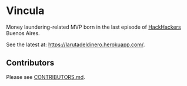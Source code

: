Vincula
=======

Money laundering-related MVP born in the last episode of [HackHackers](http://hackshackers.com/) Buenos Aires.

See the latest at: https://larutadeldinero.herokuapp.com/.

Contributors
------------

Please see [CONTRIBUTORS.md](https://github.com/svankmajer/larutadeldinero/blob/master/CONTRIBUTORS.md).

